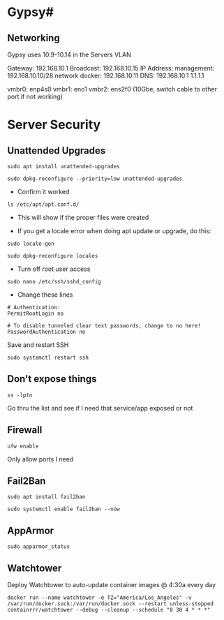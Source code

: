 
# Gypsy#

## Networking ##

Gypsy uses 10.9-10.14 in the Servers VLAN


Gateway: 192.168.10.1
Broadcast: 192.168.10.15
IP Address:
	management: 192.168.10.10/28
	network docker: 192.168.10.11
DNS: 192.168.10.1
         1.1.1.1


vmbr0: enp4s0
vmbr1: eno1
vmbr2: ens2f0 (10Gbe, switch cable to other port if not working)



# Server Security #

## Unattended Upgrades ##

```
sudo apt install unattended-upgrades

sudo dpkg-reconfigure --priority=low unattended-upgrades
```

* Confirm it worked

```
ls /etc/apt/apt.conf.d/
```

* This will show if the proper files were created

* If you get a locale error when doing apt update or upgrade, do this:

```
sudo locale-gen

sudo dpkg-reconfigure locales
```


* Turn off root user access

```
sudo nano /etc/ssh/sshd_config
```

* Change these lines

```
# Authentication:
PermitRootLogin no

# To disable tunneled clear text passwords, change to no here!
PasswordAuthentication no
```

Save and restart SSH

```
sudo systemctl restart ssh
```


## Don't expose things ##

```
ss -lptn
```

Go thru the list and see if I need that service/app exposed or not



## Firewall ##

```
ufw enable
```

Only allow ports I need


## Fail2Ban ##

```
sudo apt install fail2ban

sudo systemctl enable fail2ban --now
```


## AppArmor ##

```
sudo apparmor_status
```
    


## Watchtower ##

Deploy Watchtower to auto-update container images @ 4:30a every day

```
docker run --name watchtower -e TZ="America/Los_Angeles" -v /var/run/docker.sock:/var/run/docker.sock --restart unless-stopped containrrr/watchtower --debug --cleanup --schedule "0 30 4 * * *"
```

